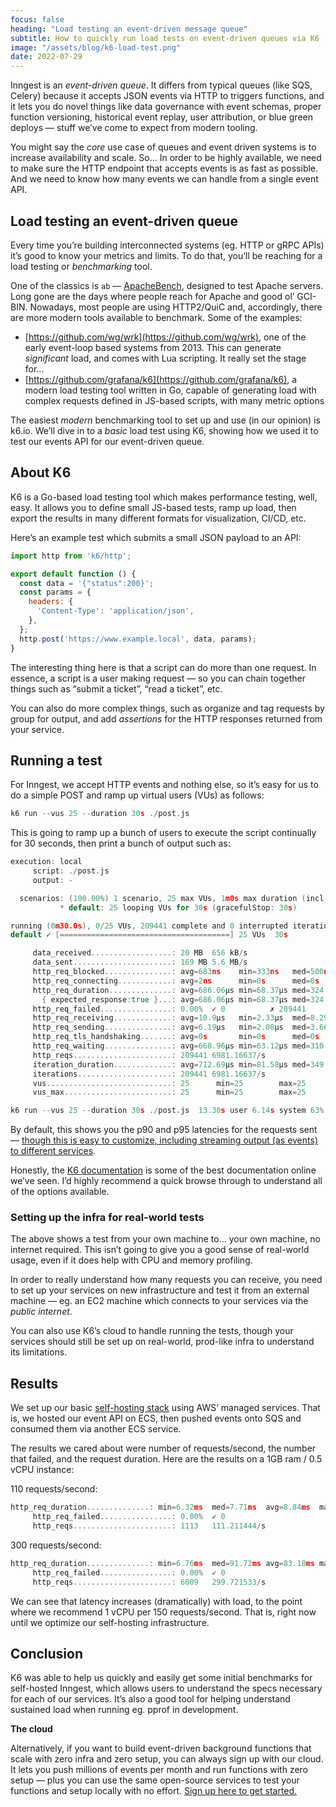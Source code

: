 ```yaml
---
focus: false
heading: "Load testing an event-driven message queue"
subtitle: How to quickly run load tests on event-driven queues via K6
image: "/assets/blog/k6-load-test.png"
date: 2022-07-29
---
```


Inngest is an *event-driven queue*.  It differs from typical queues (like SQS, Celery) because it accepts JSON events via HTTP to triggers functions, and it lets you do novel things like data governance with event schemas, proper function versioning, historical event replay, user attribution, or blue green deploys — stuff we’ve come to expect from modern tooling.

You might say the *core* use case of queues and event driven systems is to increase availability and scale.  So… In order to be highly available, we need to make sure the HTTP endpoint that accepts events is as fast as possible.  And we need to know how many events we can handle from a single event API.

## Load testing an event-driven queue

Every time you’re building interconnected systems (eg. HTTP or gRPC APIs) it’s good to know your metrics and limits.  To do that, you’ll be reaching for a load testing or *benchmarking* tool.

One of the classics is `ab` — [ApacheBench](https://www.notion.so/Load-testing-an-event-driven-message-queue-w-k6-555ee98bffd54e0c9159e11339551785), designed to test Apache servers.  Long gone are the days where people reach for Apache and good ol’ GCI-BIN.  Nowadays, most people are using HTTP2/QuiC and, accordingly, there are more modern tools available to benchmark.  Some of the examples:

- [https://github.com/wg/wrk](https://github.com/wg/wrk), one of the early event-loop based systems from 2013.  This can generate *significant* load, and comes with Lua scripting.  It really set the stage for…
- [https://github.com/grafana/k6](https://github.com/grafana/k6), a modern load testing tool written in Go, capable of generating load with complex requests defined in JS-based scripts, with many metric options

The easiest *modern* benchmarking tool to set up and use (in our opinion) is k6.io.  We’ll dive in to a *basic* load test using K6, showing how we used it to test our events API for our event-driven queue.

## About K6

K6 is a Go-based load testing tool which makes performance testing, well, easy.  It allows you to define small JS-based tests, ramp up load, then export the results in many different formats for visualization, CI/CD, etc.

Here’s an example test which submits a small JSON payload to an API:

```javascript
import http from 'k6/http';

export default function () {
  const data = '{"status":200}';
  const params = {
    headers: {
      'Content-Type': 'application/json',
    },
  };
  http.post('https://www.example.local', data, params);
}
```

The interesting thing here is that a script can do more than one request.  In essence, a script is a user making request — so you can chain together things such as “submit a ticket”, “read a ticket”, etc. 

You can also do more complex things, such as organize and tag requests by group for output, and add *assertions* for the HTTP responses returned from your service.

## Running a test

For Inngest, we accept HTTP events and nothing else, so it’s easy for us to do a simple POST and ramp up virtual users (VUs) as follows:

```go
k6 run --vus 25 --duration 30s ./post.js
```

This is going to ramp up a bunch of users to execute the script continually for 30 seconds, then print a bunch of output such as:

```go
execution: local
     script: ./post.js
     output: -

  scenarios: (100.00%) 1 scenario, 25 max VUs, 1m0s max duration (incl. graceful stop):
           * default: 25 looping VUs for 30s (gracefulStop: 30s)

running (0m30.0s), 0/25 VUs, 209441 complete and 0 interrupted iterations
default ✓ [======================================] 25 VUs  30s

     data_received..................: 20 MB  656 kB/s
     data_sent......................: 169 MB 5.6 MB/s
     http_req_blocked...............: avg=683ns    min=333ns   med=500ns    max=823.15µs p(90)=958ns   p(95)=1.25µs
     http_req_connecting............: avg=2ns      min=0s      med=0s       max=146.12µs p(90)=0s      p(95)=0s
     http_req_duration..............: avg=686.06µs min=68.37µs med=324.87µs max=41.93ms  p(90)=1.23ms  p(95)=2.27ms
       { expected_response:true }...: avg=686.06µs min=68.37µs med=324.87µs max=41.93ms  p(90)=1.23ms  p(95)=2.27ms
     http_req_failed................: 0.00%  ✓ 0          ✗ 209441
     http_req_receiving.............: avg=10.9µs   min=2.33µs  med=8.29µs   max=9.96ms   p(90)=17.54µs p(95)=23.7µs
     http_req_sending...............: avg=6.19µs   min=2.08µs  med=3.66µs   max=10.05ms  p(90)=6.33µs  p(95)=8.58µs
     http_req_tls_handshaking.......: avg=0s       min=0s      med=0s       max=0s       p(90)=0s      p(95)=0s
     http_req_waiting...............: avg=668.96µs min=63.12µs med=310.45µs max=41.9ms   p(90)=1.21ms  p(95)=2.24ms
     http_reqs......................: 209441 6981.16637/s
     iteration_duration.............: avg=712.69µs min=81.58µs med=349.91µs max=41.96ms  p(90)=1.26ms  p(95)=2.31ms
     iterations.....................: 209441 6981.16637/s
     vus............................: 25      min=25        max=25
     vus_max........................: 25      min=25        max=25

k6 run --vus 25 --duration 30s ./post.js  13.30s user 6.14s system 63% cpu 30.576 total
```

By default, this shows you the p90 and p95 latencies for the requests sent — [though this is easy to customize, including streaming output (as events) to different services](https://k6.io/docs/getting-started/results-output/).

Honestly, the [K6 documentation](https://www.notion.so/Reactive-Summit-2022-Proposal-1c03fa8c63d84ea58175ad4cb2282109) is some of the best documentation online we’ve seen.  I’d highly recommend a quick browse through to understand all of the options available.

### Setting up the infra for real-world tests

The above shows a test from your own machine to… your own machine, no internet required.  This isn’t going to give you a good sense of real-world usage, even if it does help with CPU and memory profiling.

In order to really understand how many requests you can receive, you need to set up your services on new infrastructure and test it from an external machine — eg. an EC2 machine which connects to your services via the *public internet*.

You can also use K6’s cloud to handle running the tests, though your services should still be set up on real-world, prod-like infra to understand its limitations.

## Results

We set up our basic [self-hosting stack](https://github.com/inngest/inngest/tree/main/hosting-stacks/aws-managed) using AWS’ managed services.  That is, we hosted our event API on ECS, then pushed events onto SQS and consumed them via another ECS service.

The results we cared about were number of requests/second, the number that failed, and the request duration.  Here are the results on a 1GB ram / 0.5 vCPU instance:

110 requests/second:

```go
http_req_duration..............: min=6.32ms  med=7.71ms  avg=8.84ms  max=80.61ms  p(99)=32.86ms  p(99.9)=74.57ms
     http_req_failed................: 0.00%  ✓ 0
     http_reqs......................: 1113   111.211444/s
```

300 requests/second:

```go
http_req_duration..............: min=6.76ms  med=91.72ms avg=83.18ms max=277.32ms p(99)=187.25ms p(99.9)=199.77ms
     http_req_failed................: 0.00%  ✓ 0
     http_reqs......................: 6009   299.721533/s
```

We can see that latency increases (dramatically) with load, to the point where we recommend 1 vCPU per 150 requests/second.  That is, right now until we optimize our self-hosting infrastructure.

## Conclusion

K6 was able to help us quickly and easily get some initial benchmarks for self-hosted Inngest, which allows users to understand the specs necessary for each of our services.  It’s also a good tool for helping understand sustained load when running eg. pprof in development.

**The cloud**

Alternatively, if you want to build event-driven background functions that scale with zero infra and zero setup, you can always sign up with our cloud.  It lets you push millions of events per month and run functions with zero setup — plus you can use the same open-source services to test your functions and setup locally with no effort.  [Sign up here to get started.](https://www.inngest.com/sign-up?ref=load-test-post)
